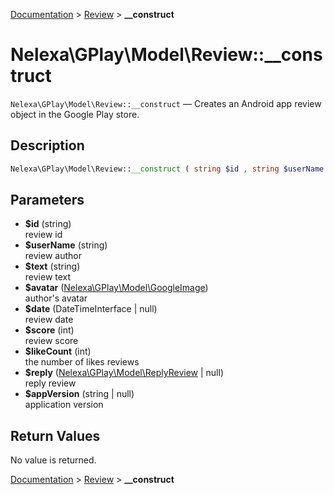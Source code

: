 [Documentation](../../README.md) > [Review](README.md) > **__construct**

# Nelexa\GPlay\Model\Review::__construct
`Nelexa\GPlay\Model\Review::__construct` — Creates an Android app review object in the Google Play store.

## Description
```php
Nelexa\GPlay\Model\Review::__construct ( string $id , string $userName , string $text , Nelexa\GPlay\Model\GoogleImage $avatar , DateTimeInterface | null $date , int $score [, int $likeCount = 0 ] [, Nelexa\GPlay\Model\ReplyReview | null $reply = null ] [, string | null $appVersion = null ] )
```

## Parameters
* **$id** (string)  
review id
* **$userName** (string)  
review author
* **$text** (string)  
review text
* **$avatar** ([Nelexa\GPlay\Model\GoogleImage](../GoogleImage/README.md))  
author's avatar
* **$date** (DateTimeInterface | null)  
review date
* **$score** (int)  
review score
* **$likeCount** (int)  
the number of likes reviews
* **$reply** ([Nelexa\GPlay\Model\ReplyReview](../ReplyReview/README.md) | null)  
reply review
* **$appVersion** (string | null)  
application version

## Return Values
No value is returned.

[Documentation](../../README.md) > [Review](README.md) > **__construct**
